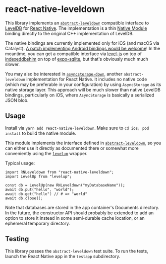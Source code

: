 # react-native-leveldown

This library implements an [`abstract-leveldown`](https://github.com/Level/abstract-leveldown) compatible interface to [LevelDB](https://github.com/google/leveldb) for [React Native](https://reactnative.dev). The implementation is a thin [Native Module](https://reactnative.dev/docs/native-modules-setup) binding directly to the original C++ implementation of LevelDB.

The native bindings are currently implemented only for iOS (and macOS via Catalyst). [A patch implementing Android bindings would be welcome](https://github.com/andymatuschak/react-native-leveldown/issues/1)! In the meantime, you can get a compatible interface via [level-js](https://github.com/Level/level-js) on top of [indexeddbshim](https://github.com/indexeddbshim/indexeddbshim) on top of [expo-sqlite](https://github.com/expo/expo/tree/master/packages/expo-sqlite), but that's obviously much much slower.

You may also be interested in [`asyncstorage-down`](https://github.com/tradle/asyncstorage-down), another `abstract-leveldown` implementation for React Native. It includes no native code (which may be preferable in your configuration) by using `AsyncStorage` as its native storage layer. This approach will be much slower than native LevelDB bindings, particularly on iOS, where `AsyncStorage` is basically a serialized JSON blob.

## Usage

Install via `yarn add react-native-leveldown`. Make sure to `cd ios; pod install` to build the native module.

This module implements the interface defined in [`abstract-leveldown`](https://github.com/Level/abstract-leveldown), so you can either use it directly as documented there or somewhat more conveniently using the [`levelup`](https://github.com/Level/levelup) wrapper.

Typical usage:

```
import RNLeveldown from "react-native-leveldown";
import LevelUp from "levelup";

const db = LevelUp(new RNLeveldown("myDatabaseName"));
await db.put("hello", "world");
await db.get("hello") // # => "world"
await db.close();
```

Note that databases are stored in the app container's Documents directory. In the future, the constructor API should probably be extended to add an option to store it instead in some semi-durable cache location, or an ephemeral temporary directory. 

## Testing

This library passes the `abstract-leveldown` test suite. To run the tests, launch the React Native app in the `testapp` subdirectory.
